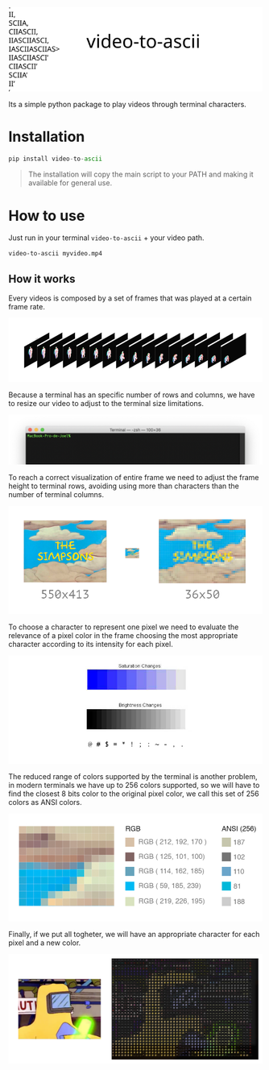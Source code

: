 ![Logo](images/logo.svg)

Its a simple python package to play videos through terminal characters.

# Installation

```python
pip install video-to-ascii
```
> The installation will copy the main script to your PATH and making it available for general use.

# How to use

Just run in your terminal `video-to-ascii` + your video path.

```bash
video-to-ascii myvideo.mp4
```

## How it works

Every videos is composed by a set of frames that was played at a certain frame rate.

![frames](images/imgVideoFrames.png)

Because a terminal has an specific number of rows and columns, we have to resize our video to adjust to the terminal size limitations.

![frames](images/imgTerminal.png)

To reach a correct visualization of entire frame we need to adjust the frame height to terminal rows, avoiding using more than characters than the number of terminal columns.

![frames](images/imgFrameResize.png)

To choose a character to represent one pixel we need to evaluate the relevance of a pixel color in the frame choosing the most appropriate character according to its intensity for each pixel.

![frames](images/imgBrightnes.png)

The reduced range of colors supported by the terminal is another problem, in modern terminals we have up to 256 colors supported, so we will have to find the closest 8 bits color to the original  pixel color, we call this set of 256 colors as ANSI colors.

![frames](images/imgPixelSection.png)

Finally, if we put all togheter, we will have an appropriate character for each pixel and a new color.

![frames](images/imgPixelImage.png)

